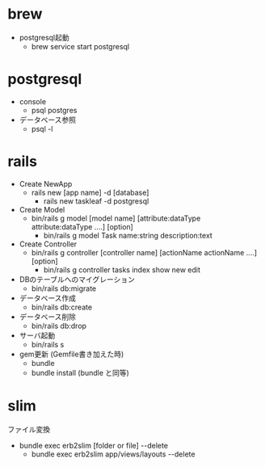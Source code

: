 # brew 
- postgresql起動
  - brew service start postgresql

# postgresql
- console
  - psql postgres
- データベース参照
  - psql -l

# rails 
- Create NewApp
  - rails new [app name] -d [database]
    - rails new taskleaf -d postgresql
- Create Model
  - bin/rails g model [model name] [attribute:dataType attribute:dataType ....] [option]
    - bin/rails g model Task name:string description:text
- Create Controller 
  - bin/rails g controller [controller name] [actionName actionName ....] [option]
    - bin/rails g controller tasks index show new edit
- DBのテーブルへのマイグレーション
  - bin/rails db:migrate
- データベース作成
  - bin/rails db:create
- データベース削除
  - bin/rails db:drop
- サーバ起動
  - bin/rails s
- gem更新 (Gemfile書き加えた時)
  - bundle
  - bundle install (bundle と同等)


# slim
ファイル変換
- bundle exec erb2slim [folder or file] --delete
  - bundle exec erb2slim app/views/layouts --delete